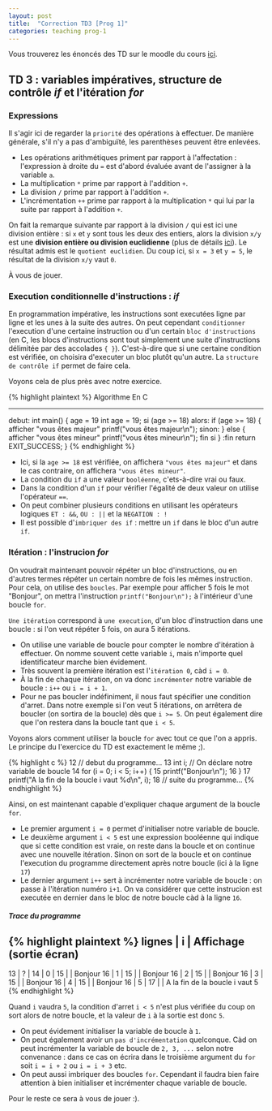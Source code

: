 ```yaml
---
layout: post
title:  "Correction TD3 [Prog 1]"
categories: teaching prog-1
---
```


<p>Vous trouverez les énoncés des TD sur le moodle du cours <a href="https://moodlelms.univ-paris13.fr/course/view.php?id=1394">ici</a>.</p>


<h2 class="listing"> TD 3 : variables impératives, structure de contrôle <i>if</i> et l'itération <i>for</i> </h2>

<h3>Expressions</h3>
<p>Il s'agir ici de regarder la <code>priorité</code> des opérations à effectuer. De manière générale, s'il n'y a pas d'ambiguïté, les parenthèses peuvent être enlevées.</p>
<ul class="tips">
  <li>Les opérations arithmétiques priment par rapport à l'affectation : l'expression à droite du <code>=</code> est d'abord évaluée avant de l'assigner à la variable <code>a</code>.</li>
  <li>La multiplication <code>*</code> prime par rapport à l'addition <code>+</code>.</li>
  <li>La division <code>/</code> prime par rapport à l'addition <code>+</code>.</li>
  <li>L'incrémentation <code>++</code> prime par rapport à la multiplication <code>*</code> qui lui par la suite par rapport à l'addition <code>+</code>.</li>
</ul>
<p>On fait la remarque suivante par rapport à la division <code>/</code> qui est ici une division entière : si <code>x</code> et <code>y</code> sont tous les deux des entiers, alors la division <code>x/y</code> est une <strong>division entière ou division euclidienne</strong> (plus de détails <a href="https://fr.wikipedia.org/wiki/Division_euclidienne">ici</a>). Le résultat admis est le <code>quotient euclidien</code>. Du coup ici, si <code>x = 3</code> et <code>y = 5</code>, le résultat de la division <code>x/y</code> vaut <code>0</code>.</p>

<p>À vous de jouer.</p>

<h3>Execution conditionnelle d'instructions : <i>if</i></h3>
<p>En programmation impérative, les instructions sont executées ligne par ligne et les unes à la suite des autres. On peut cependant <code>conditionner</code> l'execution d'une certaine instruction ou d'un certain <code>bloc d'instructions</code> (en C, les blocs d'instructions sont tout simplement une suite d'instructions délimitée par des accolades <code>{ }</code>). C'est-à-dire que si une certaine condition est vérifiée, on choisira d'executer un bloc plutôt qu'un autre. La <code>structure de contrôle if</code> permet de faire cela.</p>
<p>Voyons cela de plus près avec notre exercice.</p>

{% highlight plaintext %}
Algorithme                               En C
----------                               ----
debut:                                   int main() {
  age = 19                                  int age = 19;
  si (age >= 18) alors:                     if (age >= 18) {
    afficher "vous êtes majeur"               printf("vous êtes majeur\n");
  sinon:                                    } else {
    afficher "vous êtes mineur"               printf("vous êtes mineur\n");
  fin si                                    }
:fin                                        return EXIT_SUCCESS;
                                          }
{% endhighlight %}

<ul class="tips">
  <li>Ici, si la <code>age >= 18</code> est vérifiée, on affichera <code>"vous êtes majeur"</code> et dans le cas contraire, on affichera <code>"vous êtes mineur"</code>.</li>
  <li>La condition du <code>if</code> a une valeur <code>booléenne</code>, c'ets-à-dire vrai ou faux.</li>
  <li>Dans la condition d'un <code>if</code> pour vérifier l'égalité de deux valeur on utilise l'opérateur <code>==</code>.</li>
  <li>On peut combiner plusieurs conditions en utilisant les opérateurs logiques <code>ET : &&</code>, <code>OU : ||</code> et la <code>NEGATION : !</code></li>
  <li>Il est possible d'<code>imbriquer des if</code> : mettre un <code>if</code> dans le bloc d'un autre <code>if</code>.</li>
</ul>

<h3>Itération : l'instrucion <i>for</i></h3>
<p>On voudrait maintenant pouvoir répéter un bloc d'instructions, ou en d'autres termes répéter un certain nombre de fois les mêmes instruction. Pour cela, on utilise des <code>boucles</code>. Par exemple pour afficher 5 fois le mot "Bonjour", on mettra l'instruction <code>printf("Bonjour\n");</code> à l'intérieur d'une boucle <code>for</code>.</p>
<p><code>Une itération</code> correspond à <code>une execution</code>, d'un bloc d'instruction dans une boucle : si l'on veut répéter 5 fois, on aura 5 itérations.</p>
<ul class="tips">
  <li>On utilise une variable de boucle pour compter le nombre d'itération à effectuer. On nomme souvent cette variable <code>i</code>, mais n'importe quel identificateur marche bien évidement.</li>
  <li>Très souvent la première itération est l'<code>itération 0</code>, càd <code>i = 0</code>.</li>
  <li>À la fin de chaque itération, on va donc <code>incrémenter</code> notre variable de boucle : <code>i++</code> ou <code>i = i + 1</code>.</li>
  <li>Pour ne pas boucler indéfiniment, il nous faut spécifier une condition d'arret. Dans notre exemple si l'on veut 5 itérations, on arrêtera de boucler (on sortira de la boucle) dès que <code>i >= 5</code>. On peut également dire que l'on restera dans la boucle tant que <code>i < 5</code>.</li>
</ul>

<p>Voyons alors comment utiliser la boucle <code>for</code> avec tout ce que l'on a appris. Le principe du l'exercice du TD est exactement le même ;).</p>

{% highlight c %}
12  // debut du programme...
13  int i; // On déclare notre variable de boucle
14  for (i = 0; i < 5; i++) {
15    printf("Bonjour\n");
16  }
17  printf("A la fin de la boucle i vaut %d\n", i);
18  // suite du programme...
{% endhighlight %}

<p>Ainsi, on est maintenant capable d'expliquer chaque argument de la boucle <code>for</code>.</p>
<ul class="tips">
  <li>Le premier argument <code>i = 0</code> permet d'initialiser notre variable de boucle.</li>
  <li>Le deuxième argument <code>i < 5</code> est une expression booléenne qui indique que si cette condition est vraie, on reste dans la boucle et on continue avec une nouvelle itération. Sinon on sort de la boucle et on continue l'execution du programme directement après notre boucle (ici à la ligne <code>17</code>)</li>
  <li>Le dernier argument <code>i++</code> sert à incrémenter notre variable de boucle : on passe à l'itération numéro <code>i+1</code>. On va considérer que cette instrucion est executée en dernier dans le bloc de notre boucle càd à la ligne <code>16</code>.</li>
</ul>

<h5>Trace du programme</h5>

{% highlight plaintext %}
lignes | i | Affichage (sortie écran)
-------------------------------------
13     | ? |
14     | 0 |
15     |   | Bonjour
16     | 1 |
15     |   | Bonjour
16     | 2 |
15     |   | Bonjour
16     | 3 |
15     |   | Bonjour
16     | 4 |
15     |   | Bonjour
16     | 5 |
17     |   | A la fin de la boucle i vaut 5
{% endhighlight %}

<p>Quand <code>i</code> vaudra <code>5</code>, la condition d'arret <code>i < 5</code> n'est plus vérifiée du coup on sort alors de notre boucle, et la valeur de <code>i</code> à la sortie est donc <code>5</code>.</p>

<ul class="tips">
  <li>On peut évidement initialiser la variable de boucle à <code>1</code>.</li>
  <li>On peut également avoir un <code>pas d'incrémentation</code> quelconque. Càd on peut incrémenter la variable de boucle de <code>2, 3, ...</code> selon notre convenance : dans ce cas on écrira dans le troisième argument du <code>for</code> soit <code>i = i + 2</code> ou <code>i = i + 3</code> etc.</li>
  <li>On peut aussi imbriquer des boucles <code>for</code>. Cependant il faudra bien faire attention à bien initialiser et incrémenter chaque variable de boucle.</li>
</ul>

<p>Pour le reste ce sera à vous de jouer :).</p>
